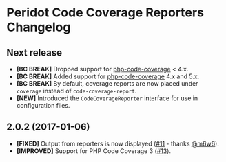 # Peridot Code Coverage Reporters Changelog

## Next release

- **[BC BREAK]** Dropped support for [php-code-coverage] < 4.x.
- **[BC BREAK]** Added support for [php-code-coverage] 4.x and 5.x.
- **[BC BREAK]** By default, coverage reports are now placed under `coverage`
  instead of `code-coverage-report`.
- **[NEW]** Introduced the `CodeCoverageReporter` interface for use in
  configuration files.

[php-code-coverage]: https://github.com/sebastianbergmann/php-code-coverage

## 2.0.2 (2017-01-06)

- **[FIXED]** Output from reporters is now displayed ([#11] - thanks [@m6w6]).
- **[IMPROVED]** Support for PHP Code Coverage 3 ([#13]).

[#11]: https://github.com/peridot-php/peridot-code-coverage-reporters/pull/11
[#13]: https://github.com/peridot-php/peridot-code-coverage-reporters/pull/13
[@m6w6]: https://github.com/m6w6
